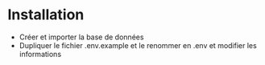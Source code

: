 # Installation
- Créer et importer la base de données
- Dupliquer le fichier .env.example et le renommer en .env et modifier les informations

